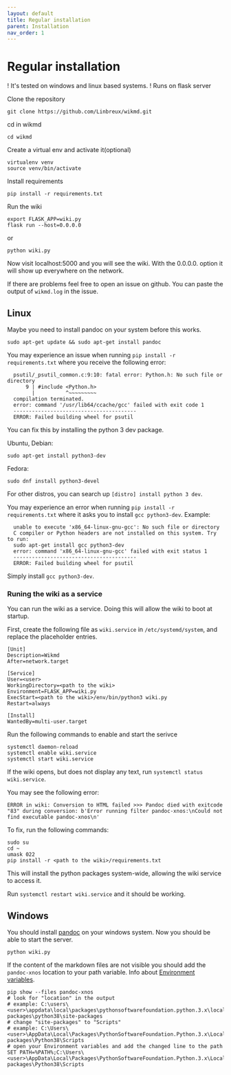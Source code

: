 ```yaml
---
layout: default
title: Regular installation
parent: Installation
nav_order: 1
---
```


# Regular installation
! It's tested on windows and linux based systems.
! Runs on flask server

Clone the repository
```
git clone https://github.com/Linbreux/wikmd.git
```
cd in wikmd
```
cd wikmd
```

Create a virtual env and activate it(optional)
```
virtualenv venv
source venv/bin/activate
```
Install requirements
```
pip install -r requirements.txt
```
Run the wiki
```
export FLASK_APP=wiki.py
flask run --host=0.0.0.0
```
or 
```
python wiki.py
```

Now visit localhost:5000 and you will see the wiki. With the 0.0.0.0. option it will show up everywhere on the network.

If there are problems feel free to open an issue on github. You can paste the output of `wikmd.log` in the issue.

## Linux

Maybe you need to install pandoc on your system before this works.
```
sudo apt-get update && sudo apt-get install pandoc
```
You may experience an issue when running `pip install -r requirements.txt` where you receive the following error:
```
  psutil/_psutil_common.c:9:10: fatal error: Python.h: No such file or directory
      9 | #include <Python.h>
        |          ^~~~~~~~~~
  compilation terminated.
  error: command '/usr/lib64/ccache/gcc' failed with exit code 1
  ----------------------------------------
  ERROR: Failed building wheel for psutil
 ```

You can fix this by installing the python 3 dev package.

Ubuntu, Debian:
```
sudo apt-get install python3-dev
```
Fedora:
```
sudo dnf install python3-devel
```
For other distros, you can search up `[distro] install python 3 dev`.

You may experience an error when running `pip install -r requirements.txt` where it asks you to install `gcc python3-dev`. Example:
```
  unable to execute 'x86_64-linux-gnu-gcc': No such file or directory
  C compiler or Python headers are not installed on this system. Try to run:
  sudo apt-get install gcc python3-dev
  error: command 'x86_64-linux-gnu-gcc' failed with exit status 1
  ----------------------------------------
  ERROR: Failed building wheel for psutil
```

Simply install `gcc python3-dev`.


### Runing the wiki as a service

You can run the wiki as a service. Doing this will allow the wiki to boot at startup.

First, create the following file as `wiki.service` in `/etc/systemd/system`, and replace the placeholder entries.

```
[Unit]
Description=Wikmd
After=network.target

[Service]
User=<user>
WorkingDirectory=<path to the wiki>
Environment=FLASK_APP=wiki.py
ExecStart=<path to the wiki>/env/bin/python3 wiki.py
Restart=always

[Install]
WantedBy=multi-user.target

```

Run the following commands to enable and start the serivce

```
systemctl daemon-reload
systemctl enable wiki.service
systemctl start wiki.service
```

If the wiki opens, but does not display any text, run `systemctl status wiki.service`.

You may see the following error:
```
ERROR in wiki: Conversion to HTML failed >>> Pandoc died with exitcode "83" during conversion: b'Error running filter pandoc-xnos:\nCould not find executable pandoc-xnos\n'
```
To fix, run the following commands:
```
sudo su
cd ~
umask 022
pip install -r <path to the wiki>/requirements.txt
```
This will install the python packages system-wide, allowing the wiki service to access it.

Run `systemctl restart wiki.service` and it should be working.


## Windows

You should install [pandoc](https://pandoc.org/installing.html) on your windows system. Now you should be able to start
the server.
```
python wiki.py
```
If the content of the markdown files are not visible you should add the `pandoc-xnos` location to your path variable. Info about [Environment variables](https://www.computerhope.com/issues/ch000549.htm).
```
pip show --files pandoc-xnos
# look for "location" in the output
# example: C:\users\<user>\appdata\local\packages\pythonsoftwarefoundation.python.3.x\localcache\local-packages\python38\site-packages
# change "site-packages" to "Scripts"
# example: C:\Users\<user>\AppData\Local\Packages\PythonSoftwareFoundation.Python.3.x\LocalCache\local-packages\Python38\Scripts
# open your Environment variables and add the changed line to the path
SET PATH=%PATH%;C:\Users\<user>\AppData\Local\Packages\PythonSoftwareFoundation.Python.3.x\LocalCache\local-packages\Python38\Scripts
```
